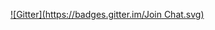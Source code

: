 
[![Gitter](https://badges.gitter.im/Join Chat.svg)](https://gitter.im/guillermojmc/express-prueba?utm_source=badge&utm_medium=badge&utm_campaign=pr-badge&utm_content=badge)